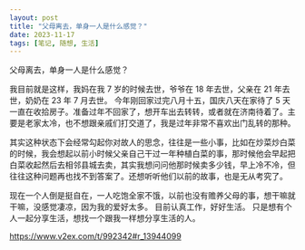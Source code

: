 ```yaml
---
layout: post
title: "父母离去，单身一人是什么感觉？"
date: 2023-11-17
tags: [笔记, 随想, 生活]
---
```


父母离去，单身一人是什么感觉？

我目前就是这样，我妈在我 7 岁的时候去世，爷爷在 18 年去世，父亲在 21 年去世，奶奶在 23 年 7 月去世。
今年刚回家过完八月十五，国庆八天在家待了 5 天一直在收拾房子。准备过年不回家了，想开车出去转转，或者就在济南待着了。主要是老家太冷，也不想跟亲戚们打交道了，我是过年非常不喜欢出门乱转的那种。

其实这种状态下会经常勾起你对故人的思念，往往是一些小事，比如在炒菜炒白菜的时候，我会想起以前小时候父亲自己干过一年种植白菜的事，那时候他会早起把白菜收起然后去相邻县城去卖，其实我想问问他那时候卖多少钱，早上冷不冷，但往往这种问题再也找不到答案了。还想听听他们以前的故事，也是无从考究了。

现在一个人倒是挺自在，一人吃饱全家不饿，以前也没有赡养父母的事，想干嘛就干嘛，没感觉凄凉，因为我的爱好太多。
目前认真工作，好好生活。
只是想有个人一起分享生活，想找一个跟我一样想分享生活的人。

https://www.v2ex.com/t/992342#r_13944099